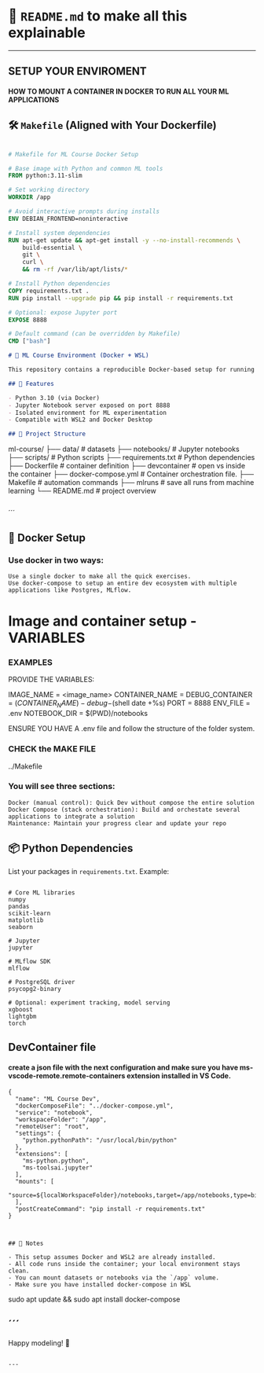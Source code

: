 # 📘 `README.md` to make all this explainable
---

## SETUP YOUR ENVIROMENT

#### HOW TO MOUNT A CONTAINER IN DOCKER TO RUN ALL YOUR ML APPLICATIONS

## 🛠️ `Makefile` (Aligned with Your Dockerfile)

```dockerfile

# Makefile for ML Course Docker Setup

# Base image with Python and common ML tools
FROM python:3.11-slim

# Set working directory
WORKDIR /app

# Avoid interactive prompts during installs
ENV DEBIAN_FRONTEND=noninteractive

# Install system dependencies
RUN apt-get update && apt-get install -y --no-install-recommends \
    build-essential \
    git \
    curl \
    && rm -rf /var/lib/apt/lists/*

# Install Python dependencies
COPY requirements.txt .
RUN pip install --upgrade pip && pip install -r requirements.txt

# Optional: expose Jupyter port
EXPOSE 8888

# Default command (can be overridden by Makefile)
CMD ["bash"]
```

```markdown
# 🧠 ML Course Environment (Docker + WSL)

This repository contains a reproducible Docker-based setup for running machine learning scripts and notebooks inside WSL.

## 🚀 Features

- Python 3.10 (via Docker)
- Jupyter Notebook server exposed on port 8888
- Isolated environment for ML experimentation
- Compatible with WSL2 and Docker Desktop

## 📁 Project Structure

```
ml-course/
├── data/               # datasets
├── notebooks/          # Jupyter notebooks
├── scripts/            # Python scripts
├── requirements.txt    # Python dependencies
├── Dockerfile          # container definition
├── devcontainer        # open vs inside the container
├── docker-compose.yml  # Container orchestration file.
├── Makefile            # automation commands
├── mlruns	            # save all runs from machine learning
└── README.md           # project overview
```
```
´´´ 

## 🐳 Docker Setup
### Use docker in two ways: 
	Use a single docker to make all the quick exercises.
	Use docker-compose to setup an entire dev ecosystem with multiple applications like Postgres, MLflow.

# Image and container setup - VARIABLES
### EXAMPLES

PROVIDE THE VARIABLES: 


IMAGE_NAME = <image_name>
CONTAINER_NAME = <name-container>
DEBUG_CONTAINER = $(CONTAINER_NAME)-debug-$(shell date +%s)
PORT = 8888
ENV_FILE = .env
NOTEBOOK_DIR = $(PWD)/notebooks

ENSURE YOU HAVE A .env file and follow the structure of the folder system.

### CHECK the MAKE FILE

../Makefile 

### You will see three sections: 
	Docker (manual control): Quick Dev without compose the entire solution
	Docker Compose (stack orchestration): Build and orchestate several applications to integrate a solution
	Maintenance: Maintain your progress clear and update your repo


## 📦 Python Dependencies

List your packages in `requirements.txt`. Example:

```

# Core ML libraries
numpy
pandas
scikit-learn
matplotlib
seaborn

# Jupyter
jupyter

# MLflow SDK
mlflow

# PostgreSQL driver
psycopg2-binary

# Optional: experiment tracking, model serving
xgboost
lightgbm
torch

```

## DevContainer file
#### create a json file with the next configuration and make sure you have __ms-vscode-remote.remote-containers__ extension installed in VS Code.

``` 
{
  "name": "ML Course Dev",
  "dockerComposeFile": "../docker-compose.yml",
  "service": "notebook",
  "workspaceFolder": "/app",
  "remoteUser": "root",
  "settings": {
    "python.pythonPath": "/usr/local/bin/python"
  },
  "extensions": [
    "ms-python.python",
    "ms-toolsai.jupyter"
  ],
  "mounts": [
    "source=${localWorkspaceFolder}/notebooks,target=/app/notebooks,type=bind"
  ],
  "postCreateCommand": "pip install -r requirements.txt"
}



## 🧪 Notes

- This setup assumes Docker and WSL2 are already installed.
- All code runs inside the container; your local environment stays clean.
- You can mount datasets or notebooks via the `/app` volume.
- Make sure you have installed docker-compose in WSL

```  
sudo apt update && sudo apt install docker-compose

´´´
---

Happy modeling! 🧬
```

---


